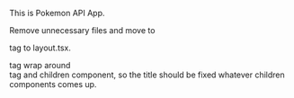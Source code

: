 This is Pokemon API App.

Remove unnecessary files and move to <main> tag to layout.tsx.
<main> tag wrap around <div> tag and children component, so the title should be fixed whatever children components comes up.